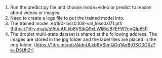 1. Run the predict.py file and choose mode=video or predict to reason about videos or images.
2. Need to create a logs file to put the trained model into.
3. The trained model: ep190-loss0.108-val_loss0.071.pth (https://1drv.ms/u/s!AtdnULkb8VStkQ9xLWIj6cjB7EFW?e=QIp6EI)
4. The droplet multi-state dataset is shared at the following address. The images are stored in the jpg folder and the label files are placed in the png folder. (https://1drv.ms/u/s!AtdnULkb8VStmQGg1AeBtOSO0GXz?e=DSUhZr)
